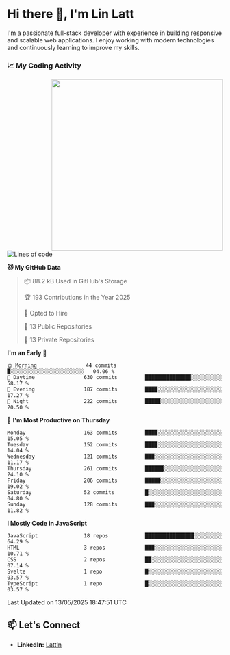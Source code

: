# Hi there 👋, I'm Lin Latt

I'm a passionate full-stack developer with experience in building responsive and scalable web applications. I enjoy working with modern technologies and continuously learning to improve my skills.

### 📈 My Coding Activity 
<img src="https://github.com/user-attachments/assets/6cec4854-3eec-4600-9120-9be1d3cb2bfe"  width="400px" align="right">

<!--START_SECTION:waka-->
![Lines of code](https://img.shields.io/badge/From%20Hello%20World%20I%27ve%20Written-490.9%20thousand%20lines%20of%20code-blue)

**🐱 My GitHub Data** 

> 📦 88.2 kB Used in GitHub's Storage 
 > 
> 🏆 193 Contributions in the Year 2025
 > 
> 💼 Opted to Hire
 > 
> 📜 13 Public Repositories 
 > 
> 🔑 13 Private Repositories 
 > 
**I'm an Early 🐤** 

```text
🌞 Morning                44 commits          █░░░░░░░░░░░░░░░░░░░░░░░░   04.06 % 
🌆 Daytime                630 commits         ███████████████░░░░░░░░░░   58.17 % 
🌃 Evening                187 commits         ████░░░░░░░░░░░░░░░░░░░░░   17.27 % 
🌙 Night                  222 commits         █████░░░░░░░░░░░░░░░░░░░░   20.50 % 
```
📅 **I'm Most Productive on Thursday** 

```text
Monday                   163 commits         ████░░░░░░░░░░░░░░░░░░░░░   15.05 % 
Tuesday                  152 commits         ████░░░░░░░░░░░░░░░░░░░░░   14.04 % 
Wednesday                121 commits         ███░░░░░░░░░░░░░░░░░░░░░░   11.17 % 
Thursday                 261 commits         ██████░░░░░░░░░░░░░░░░░░░   24.10 % 
Friday                   206 commits         █████░░░░░░░░░░░░░░░░░░░░   19.02 % 
Saturday                 52 commits          █░░░░░░░░░░░░░░░░░░░░░░░░   04.80 % 
Sunday                   128 commits         ███░░░░░░░░░░░░░░░░░░░░░░   11.82 % 
```


**I Mostly Code in JavaScript** 

```text
JavaScript               18 repos            ████████████████░░░░░░░░░   64.29 % 
HTML                     3 repos             ███░░░░░░░░░░░░░░░░░░░░░░   10.71 % 
CSS                      2 repos             ██░░░░░░░░░░░░░░░░░░░░░░░   07.14 % 
Svelte                   1 repo              █░░░░░░░░░░░░░░░░░░░░░░░░   03.57 % 
TypeScript               1 repo              █░░░░░░░░░░░░░░░░░░░░░░░░   03.57 % 
```




 Last Updated on 13/05/2025 18:47:51 UTC
<!--END_SECTION:waka-->

## 📫 Let's Connect

- **LinkedIn:** [Lattln](https://linkedin.com/in/lin-latt)
<!-- - **Portfolio:** [Your Portfolio](https://yourportfolio.com) -->

